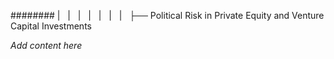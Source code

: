 ######## |   |   |   |   |   |   |   ├── Political Risk in Private Equity and Venture Capital Investments

*Add content here*